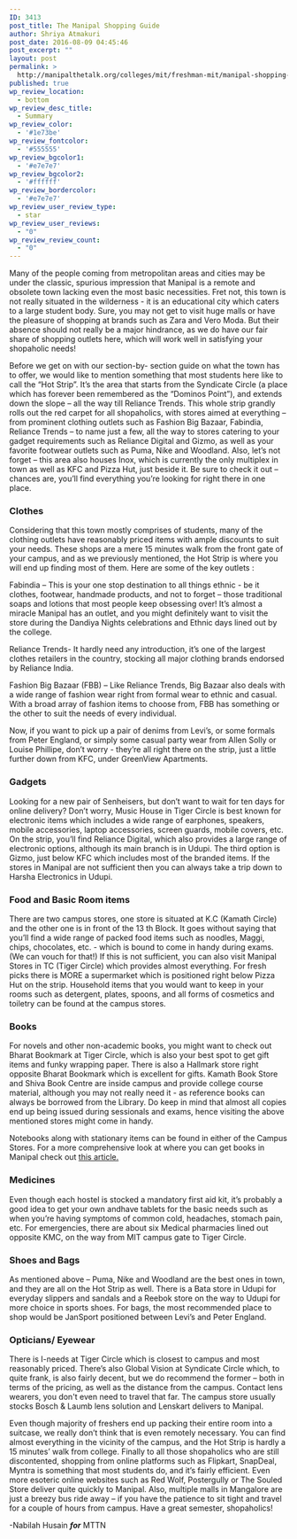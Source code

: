 ```yaml
---
ID: 3413
post_title: The Manipal Shopping Guide
author: Shriya Atmakuri
post_date: 2016-08-09 04:45:46
post_excerpt: ""
layout: post
permalink: >
  http://manipalthetalk.org/colleges/mit/freshman-mit/manipal-shopping-guide/
published: true
wp_review_location:
  - bottom
wp_review_desc_title:
  - Summary
wp_review_color:
  - '#1e73be'
wp_review_fontcolor:
  - '#555555'
wp_review_bgcolor1:
  - '#e7e7e7'
wp_review_bgcolor2:
  - '#ffffff'
wp_review_bordercolor:
  - '#e7e7e7'
wp_review_user_review_type:
  - star
wp_review_user_reviews:
  - "0"
wp_review_review_count:
  - "0"
---
```

Many of the people coming from metropolitan areas and cities may be under the classic, spurious impression that Manipal is a remote and obsolete town lacking even the most basic necessities. Fret not, this town is not really situated in the wilderness - it is an educational city which caters to a large student body. Sure, you may not get to visit huge malls or have the pleasure of shopping at brands such as Zara and Vero Moda. But their absence should not really be a major hindrance, as we do have our fair share of shopping outlets here, which will work well in satisfying your shopaholic needs!

Before we get on with our section-by- section guide on what the town has to offer, we would like to mention something that most students here like to call the “Hot Strip”. It’s the area that starts from the Syndicate Circle (a place which has forever been remembered as the “Dominos Point”), and extends down the slope – all the way till Reliance Trends. This whole strip grandly rolls out the red carpet for all shopaholics, with stores aimed at everything – from prominent clothing outlets such as Fashion Big Bazaar, Fabindia, Reliance Trends – to name just a few, all the way to stores catering to your gadget requirements such as Reliance Digital and Gizmo, as well as your favorite footwear outlets such as Puma, Nike and Woodland. Also, let’s not forget – this area also houses Inox, which is currently the only multiplex in town as well as KFC and Pizza Hut, just beside it. Be sure to check it out – chances are, you’ll find everything you’re looking for right there in one place.
<h3>Clothes</h3>
Considering that this town mostly comprises of students, many of the clothing outlets have reasonably priced items with ample discounts to suit your needs. These shops are a mere 15 minutes walk from the front gate of your campus, and as we previously mentioned, the Hot Strip is where you will end up finding most of them. Here are some of the key outlets :

Fabindia – This is your one stop destination to all things ethnic - be it clothes, footwear, handmade products, and not to forget – those traditional soaps and lotions that most people keep obsessing over! It’s almost a miracle Manipal has an outlet, and you might definitely want to visit the store during the Dandiya Nights celebrations and Ethnic days lined out by the college.

Reliance Trends- It hardly need any introduction, it’s one of the largest clothes retailers in the country, stocking all major clothing brands endorsed by Reliance India.

Fashion Big Bazaar (FBB) – Like Reliance Trends, Big Bazaar also deals with a wide range of fashion wear right from formal wear to ethnic and casual. With a broad array of fashion items to choose from, FBB has something or the other to suit the needs of every individual.

Now, if you want to pick up a pair of denims from Levi’s, or some formals from Peter England, or simply some casual party wear from Allen Solly or Louise Phillipe, don’t worry - they’re all right there on the strip, just a little further down from KFC, under GreenView Apartments.
<h3>Gadgets</h3>
Looking for a new pair of Senheisers, but don’t want to wait for ten days for online delivery? Don’t worry, Music House in Tiger Circle is best known for electronic items which includes a wide range of earphones, speakers, mobile accessories, laptop accessories, screen guards, mobile covers, etc. On the strip, you’ll find Reliance Digital, which also provides a large range of electronic options, although its main branch is in Udupi. The third option is Gizmo, just below KFC which includes most of the branded items. If the stores in Manipal are not sufficient then you can always take a trip down to Harsha Electronics in Udupi.
<h3>Food and Basic Room items</h3>
There are two campus stores, one store is situated at K.C (Kamath Circle) and the other one is in front of the 13 th Block. It goes without saying that you’ll find a wide range of packed food items such as noodles, Maggi, chips, chocolates, etc. - which is bound to come in handy during exams. (We can vouch for that!) If this is not sufficient, you can also visit Manipal Stores in TC (Tiger Circle) which provides almost everything. For fresh picks there is MORE a supermarket which is positioned right below Pizza Hut on the strip. Household items that you would want to keep in your rooms such as detergent, plates, spoons, and all forms of cosmetics and toiletry can be found at the campus stores.
<h3>Books</h3>
For novels and other non-academic books, you might want to check out Bharat Bookmark at Tiger Circle, which is also your best spot to get gift items and funky wrapping paper. There is also a Hallmark store right opposite Bharat Bookmark which is excellent for gifts. Kamath Book Store and Shiva Book Centre are inside campus and provide college course material, although you may not really need it - as reference books can always be borrowed from the Library. Do keep in mind that almost all copies end up being issued during sessionals and exams, hence visiting the above mentioned stores might come in handy.

Notebooks along with stationary items can be found in either of the Campus Stores. For a more comprehensive look at where you can get books in Manipal check out <a href="http://manipalthetalk.net/manipal/bookstore-hopping/" xlink="href">this article.</a>
<h3>Medicines</h3>
Even though each hostel is stocked a mandatory first aid kit, it’s probably a good idea to get your own andhave tablets for the basic needs such as when you’re having symptoms of common cold, headaches, stomach pain, etc. For emergencies, there are about six Medical pharmacies lined out opposite KMC, on the way from MIT campus gate to Tiger Circle.
<h3>Shoes and Bags</h3>
As mentioned above – Puma, Nike and Woodland are the best ones in town, and they are all on the Hot Strip as well. There is a Bata store in Udupi for everyday slippers and sandals and a Reebok store on the way to Udupi for more choice in sports shoes. For bags, the most recommended place to shop would be JanSport positioned between Levi’s and Peter England.
<h3>Opticians/ Eyewear</h3>
There is I-needs at Tiger Circle which is closest to campus and most reasonably priced. There’s also Global Vision at Syndicate Circle which, to quite frank, is also fairly decent, but we do recommend the former – both in terms of the pricing, as well as the distance from the campus. Contact lens wearers, you don't even need to travel that far. The campus store usually stocks Bosch &amp; Laumb lens solution and Lenskart delivers to Manipal.

Even though majority of freshers end up packing their entire room into a suitcase, we really don’t think that is even remotely necessary. You can find almost everything in the vicinity of the campus, and the Hot Strip is hardly a 15 minutes’ walk from college. Finally to all those shopaholics who are still discontented, shopping from online platforms such as Flipkart, SnapDeal, Myntra is something that most students do, and it’s fairly efficient. Even more esoteric online websites such as Red Wolf, Postergully or The Souled Store deliver quite quickly to Manipal. Also, multiple malls in Mangalore are just a breezy bus ride away – if you have the patience to sit tight and travel for a couple of hours from campus. Have a great semester, shopaholics!

-Nabilah Husain <em><strong>for</strong></em> MTTN